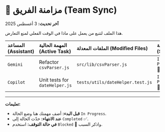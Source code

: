 # 👥 مزامنة الفريق (Team Sync)

**آخر تحديث:** 3 أغسطس 2025

هذا الملف لتتبع من يعمل على ماذا في الوقت الفعلي لمنع التعارض.

| المساعد (Assistant) | المهمة الحالية (Active Task) | الملفات المعدلة (Modified Files) | الحالة (Status) |
| :--- | :--- | :--- | :--- |
| `Gemini` | Refactor `csvParser.js` | `src/lib/csvParser.js` | `In Progress` 🚧 |
| `Copilot` | Unit tests for `dateHelper.js` | `tests/utils/dateHelper.test.js` | `In Progress` 🚧 |

---
**تعليمات:**
- **قبل البدء:** أضف مهمتك هنا وضع الحالة `In Progress`.
- **عند الانتهاء:** حدّث الحالة إلى `Completed` ✅.
- **في حالة التوقف:** استخدم `Blocked` 🛑 واذكر السبب.